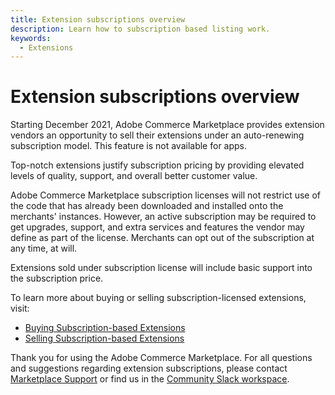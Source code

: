 ```yaml
---
title: Extension subscriptions overview
description: Learn how to subscription based listing work.
keywords:
  - Extensions
---
```


# Extension subscriptions overview

Starting December 2021, Adobe Commerce Marketplace provides extension vendors an opportunity to sell their extensions under an auto-renewing subscription model. This feature is not available for apps.

Top-notch extensions justify subscription pricing by providing elevated levels of quality, support, and overall better customer value.

Adobe Commerce Marketplace subscription licenses will not restrict use of the code that has already been downloaded and installed onto the merchants' instances. However, an active subscription may be required to get upgrades, support, and extra services and features the vendor may define as part of the license. Merchants can opt out of the subscription at any time, at will.

Extensions sold under subscription license will include basic support into the subscription price.

To learn more about buying or selling subscription-licensed extensions, visit:

-  [Buying Subscription-based Extensions](../subscriptions/buying-subscriptions.md)
-  [Selling Subscription-based Extensions](../subscriptions/selling-subscriptions.md)

Thank you for using the Adobe Commerce Marketplace. For all questions and suggestions regarding extension subscriptions, please contact [Marketplace Support](https://marketplacesupport.magento.com/) or find us in the [Community Slack workspace](https://developer.adobe.com/open/magento/slack).
